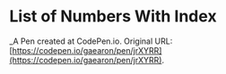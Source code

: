 # List of Numbers With Index
 _A Pen created at CodePen.io. Original URL: [https://codepen.io/gaearon/pen/jrXYRR](https://codepen.io/gaearon/pen/jrXYRR).

 